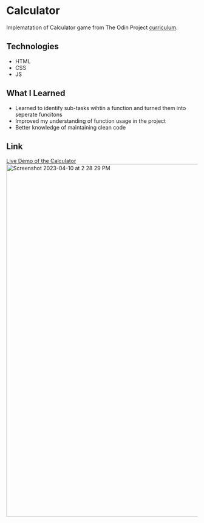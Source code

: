 # Calculator
Implematation of Calculator game from The Odin Project [curriculum](https://www.theodinproject.com/lessons/foundations-calculator).

## Technologies
* HTML
* CSS
* JS

## What I Learned
* Learned to identify sub-tasks wihtin a function and turned them into seperate funcitons
* Improved my understanding of function usage in the project
* Better knowledge of maintaining clean code

## Link
[Live Demo of the Calculator](https://tseringz.github.io/calculator/)
<img width="928" alt="Screenshot 2023-04-10 at 2 28 29 PM" src="https://user-images.githubusercontent.com/15078245/230870790-8bdad8f1-1d0b-4a4f-8e64-0525aff8f67b.png">
